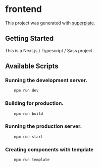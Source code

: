 # frontend


This project was generated with [superplate](https://github.com/pankod/superplate).

## Getting Started

This is a Next.js / Typescript / Sass project.
## Available Scripts

### Running the development server.

```bash
    npm run dev
```

### Building for production.

```bash
    npm run build
```

### Running the production server.

```bash
    npm run start
```

### Creating components with template

```bash
    npm run template
```
